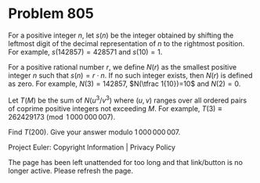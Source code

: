#   Problem 805

   For a positive integer $n$, let $s(n)$ be the integer obtained by shifting
   the leftmost digit of the decimal representation of $n$ to the rightmost
   position.
   For example, $s(142857)=428571$ and $s(10)=1$.

   For a positive rational number $r$, we define $N(r)$ as the smallest
   positive integer $n$ such that $s(n)=r\cdot n$.
   If no such integer exists, then $N(r)$ is defined as zero.
   For example, $N(3)=142857$, $N(\tfrac 1{10})=10$ and $N(2) = 0$.

   Let $T(M)$ be the sum of $N(u^3/v^3)$ where $(u,v)$ ranges over all
   ordered pairs of coprime positive integers not exceeding $M$.
   For example, $T(3)\equiv 262429173 \pmod {1\,000\,000\,007}$.

   Find $T(200)$. Give your answer modulo $1\,000\,000\,007$.

   Project Euler: Copyright Information | Privacy Policy

   The page has been left unattended for too long and that link/button is no
   longer active. Please refresh the page.
